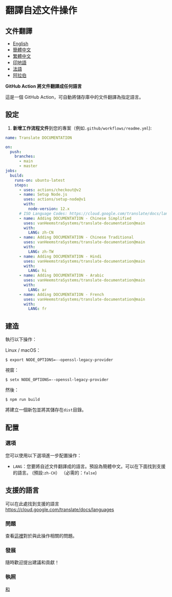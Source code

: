 # 翻譯自述文件操作

## 文件翻譯

-   [English](DOCUMENTATION.md)
-   [簡體中文](DOCUMENTATION.zh-CN.md)
-   [繁體中文](DOCUMENTATION.zh-TW.md)
-   [印地語](DOCUMENTATION.hi.md)
-   [法語](DOCUMENTATION.fr.md)
-   [阿拉伯](DOCUMENTATION.ar.md)

**GitHub Action 將文件翻譯成任何語言**

這是一個 GitHub Action，可自動將儲存庫中的文件翻譯為指定語言。

## 設定

1.  **新增工作流程文件**到您的專案（例如`.github/workflows/readme.yml`):

```yaml
name: Translate DOCUMENTATION

on:
  push:
    branches:
      - main
      - master
jobs:
  build:
    runs-on: ubuntu-latest
    steps:
      - uses: actions/checkout@v2
      - name: Setup Node.js
        uses: actions/setup-node@v1
        with:
          node-version: 12.x
      # ISO Language Codes: https://cloud.google.com/translate/docs/languages  
      - name: Adding DOCUMENTATION - Chinese Simplified
        uses: vanHeemstraSystems/translate-documentation@main
        with:
          LANG: zh-CN
      - name: Adding DOCUMENTATION - Chinese Traditional
        uses: vanHeemstraSystems/translate-documentation@main
        with:
          LANG: zh-TW
      - name: Adding DOCUMENTATION - Hindi
        uses: vanHeemstraSystems/translate-documentation@main
        with:
          LANG: hi
      - name: Adding DOCUMENTATION - Arabic
        uses: vanHeemstraSystems/translate-documentation@main
        with:
          LANG: ar
      - name: Adding DOCUMENTATION - French
        uses: vanHeemstraSystems/translate-documentation@main
        with:
          LANG: fr
```

## 建造

執行以下操作：

Linux / macOS：

    $ export NODE_OPTIONS=--openssl-legacy-provider

視窗：

    $ setx NODE_OPTIONS=--openssl-legacy-provider

然後：

    $ npm run build

將建立一個新包並將其儲存在`dist`目錄。

## 配置

### 選項

您可以使用以下選項進一步配置操作：

-   `LANG`：您要將自述文件翻譯成的語言。預設為簡體中文。可以在下面找到支援的語言。
    (預設:`zh-CH`） （必需的：`false`)

## 支援的語言

可以在此處找到支援的語言<https://cloud.google.com/translate/docs/languages>

### 問題

查看[這裡](https://github.com/vanHeemstraSystems/translate-documentation/issues/1)對於與此操作相關的問題。

### 發展

隨時歡迎提出建議和貢獻！

### 執照

[和](./LICENSE)
